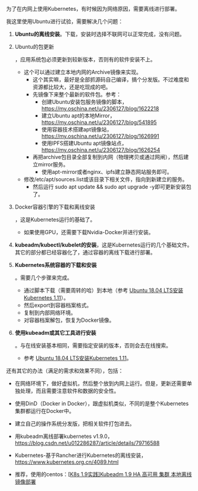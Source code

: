 为了在内网上使用Kubernetes，有时候因为网络原因，需要离线进行部署。



我这里使用Ubuntu进行试验，需要解决几个问题：

1. **Ubuntu的离线安装**。下载，安装时选择不联网可以正常完成，没有问题。

2. Ubuntu的包更新

   ，应用系统包必须更新到较新版本，否则有的软件安装不上。

   - 这个可以通过建立本地内网的Archive镜像来实现。
     - 这个其实嘛，最好是全部抓源码自己编译，搞个分发版。不过难度和资源都比较大，还是吃现成的吧。
     - 先镜像下来整个最新的软件包。参考：
       - 创建Ubuntu安装包服务镜像的脚本，https://my.oschina.net/u/2306127/blog/1622218
       - 建立Ubuntu apt的本地Mirror，https://my.oschina.net/u/2306127/blog/541895
       - 使用容器技术搭建apt镜像站，https://my.oschina.net/u/2306127/blog/1626991
       - 使用IPFS搭建Ubuntu apt镜像站点，https://my.oschina.net/u/2306127/blog/1626254
     - 再把archive包目录全部复制到内网（物理拷贝或通过网闸），然后建立mirror服务。
       - 使用apt-mirror或者nginx、ipfs建立静态网站服务即可。
   - 修改/etc/apt/sources.list或该目录下相关文件，指向到新建立的服务。
     - 然后运行 sudo apt update && sudo apt upgrade -y即可更新安装包了。

3. Docker容器引擎的下载和离线安装

   ，这是Kubernetes运行的基础了。

   - 如果使用GPU，还需要下载Nvidia-Docker并进行安装。

4. **kubeadm/kubectl/kubelet的安装**，这是Kubernetes运行的几个基础文件。其它的部分都已经容器化了，通过容器的离线下载进行部署。

5. **Kubernetes系统容器的下载和安装**

   。需要几个步骤来完成。

   - 通过脚本下载（需要周转的哈）到本地（参考 [Ubuntu 18.04 LTS安装Kubernetes 1.11](https://my.oschina.net/u/2306127/blog/1922542)）。
   - 然后export到容器档案格式。
   - 复制到内部网络环境。
   - 对容器档案解包，恢复为Docker镜像。

6. **使用kubeadm或其它工具进行安装**

   。与在线安装基本相同，需要指定安装的版本，否则会去在线搜索。

   - 参考 [Ubuntu 18.04 LTS安装Kubernetes 1.11](https://my.oschina.net/u/2306127/blog/1922542)。



还有其它的办法（满足的需求和效果不同），包括：

- 在网络环境下，做好虚拟机，然后整个放到内网上运行。但是，更新还需要单独处理，而且需要注意软件和数据的安全性。
- 使用DinD（Docker in Docker），跟虚拟机类似，不同的是整个Kubernetes集群都运行在Docker中。
- 建立自己的操作系统分发版，把相关软件打包进去。



- 用kubeadm离线部署kubernetes v1.9.0，https://blog.csdn.net/u012286287/article/details/79716588
- Kubernetes-基于Rancher进行Kubernetes的离线安装，https://www.kubernetes.org.cn/4089.html
- 推荐，使用的centos：[[K8s 1.9实践\]Kubeadm 1.9 HA 高可用 集群 本地离线镜像部署](https://www.kubernetes.org.cn/3536.html)